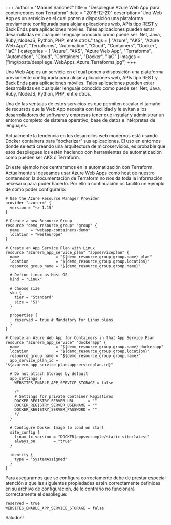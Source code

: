 +++
author = "Manuel Sanchez"
title = "Despliegue Azure Web App para contenedores con Terraform"
date = "2018-12-20"
description="Una Web App es un servicio en el cual ponen a disposición una plataforma previamente configurada para alojar aplicaciones web, APIs tipo REST y Back Ends para aplicaciones móviles. Tales aplicaciones pueden estar desarrolladas en cualquier lenguaje conocido como puede ser .Net, Java, Ruby, NodeJS, Python, PHP, entre otros."
tags = [
    "Azure", "AKS", "Azure Web App", "Terraforms", "Automation", "Cloud", "Containers", "Docker", "IaC"
]
categories = [
    "Azure", "AKS", "Azure Web App", "Terraforms", "Automation", "Cloud", "Containers", "Docker", "IaC"
]
images  = ["img/posts/despliege_WebApps_Azure_Terraforms.jpg"]
+++

Una Web App es un servicio en el cual ponen a disposición una plataforma previamente configurada para alojar aplicaciones web, APIs tipo REST y Back Ends para aplicaciones móviles. Tales aplicaciones pueden estar desarrolladas en cualquier lenguaje conocido como puede ser .Net, Java, Ruby, NodeJS, Python, PHP, entre otros.

Una de las ventajas de estos servicios es que permiten escalar el tamaño de recursos que la Web App necesita con facilidad y le evitan a los desarrolladores de software y empresas tener que instalar y administrar un entorno completo de sistema operativo, base de datos e intérpretes de lenguajes.

Actualmente la tendencia en los desarrollos web modernos está usando Docker containers para “dockerizar” sus aplicaciones. El uso en entornos donde se está creando una arquitectura de microservicios, es probable que esos despliegues los estén haciendo con herramientas de automatización como pueden ser AKS o Terraform.

En este ejemplo nos centraremos en la automatización con Terraform. Actualmente si deseamos usar Azure Web Apps como host de nuestro contenedor, la documentación de Terraform no nos da toda la información necesaria para poder hacerlo. Por ello a continuación os facilito un ejemplo de cómo poder configurarlo:

~~~
# Use the Azure Resource Manager Provider
provider "azurerm" {
  version = "~> 1.15"
}

# Create a new Resource Group
resource "demo_resource_group" "group" {
  name     = "webapp-containers-demo"
  location = "westeurope"
}

# Create an App Service Plan with Linux
resource "azurerm_app_service_plan" "appserviceplan" {
  name                = "${demo_resource_group.group.name}-plan"
  location            = "${demo_resource_group.group.location}"
  resource_group_name = "${demo_resource_group.group.name}"

  # Define Linux as Host OS
  kind = "Linux"

  # Choose size
  sku {
    tier = "Standard"
    size = "S1"
  }

  properties {
    reserved = true # Mandatory for Linux plans
  }
}

# Create an Azure Web App for Containers in that App Service Plan
resource "azurerm_app_service" "dockerapp" {
  name                = "${demo_resource_group.group.name}-dockerapp"
  location            = "${demo_resource_group.group.location}"
  resource_group_name = "${demo_resource_group.group.name}"
  app_service_plan_id = "${azurerm_app_service_plan.appserviceplan.id}"

  # Do not attach Storage by default
  app_settings {
    WEBSITES_ENABLE_APP_SERVICE_STORAGE = false

    /*
    # Settings for private Container Registires  
    DOCKER_REGISTRY_SERVER_URL      = ""
    DOCKER_REGISTRY_SERVER_USERNAME = ""
    DOCKER_REGISTRY_SERVER_PASSWORD = ""
    */
  }

  # Configure Docker Image to load on start
  site_config {
    linux_fx_version = "DOCKER|appsvcsample/static-site:latest"
    always_on        = "true"
  }

  identity {
    type = "SystemAssigned"
  }
}
~~~

Para asegurarnos que se configura correctamente debe de prestar especial atención a que las siguientes propiedades estén correctamente definidas en su archivo de configuración, de lo contrario no funcionará correctamente el despliegue:

~~~
reserved = true
WEBSITES_ENABLE_APP_SERVICE_STORAGE = false
~~~

Saludos!